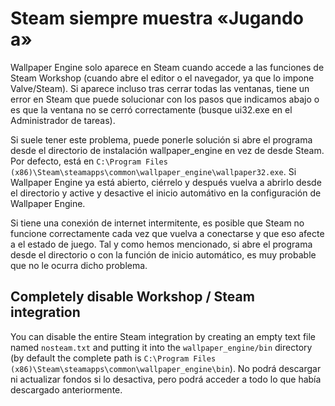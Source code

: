 # Steam siempre muestra «Jugando a»
Wallpaper Engine solo aparece en Steam cuando accede a las funciones de Steam Workshop (cuando abre el editor o el navegador, ya que lo impone Valve/Steam). Si aparece incluso tras cerrar todas las ventanas, tiene un error en Steam que puede solucionar con los pasos que indicamos abajo o es que la ventana no se cerró correctamente (busque ui32.exe en el Administrador de tareas).

Si suele tener este problema, puede ponerle solución si abre el programa desde el directorio de instalación wallpaper_engine en vez de desde Steam. Por defecto, está en `C:\Program Files (x86)\Steam\steamapps\common\wallpaper_engine\wallpaper32.exe`. Si Wallpaper Engine ya está abierto, ciérrelo y después vuelva a abrirlo desde el directorio y active y desactive el inicio automátivo en la configuración de Wallpaper Engine.

Si tiene una conexión de internet intermitente, es posible que Steam no funcione correctamente cada vez que vuelva a conectarse y que eso afecte a el estado de juego. Tal y como hemos mencionado, si abre el programa desde el directorio o con la función de inicio automático, es muy probable que no le ocurra dicho problema.

## Completely disable Workshop / Steam integration
You can disable the entire Steam integration by creating an empty text file named `nosteam.txt` and putting it into the `wallpaper_engine/bin` directory (by default the complete path is `C:\Program Files (x86)\Steam\steamapps\common\wallpaper_engine\bin`). No podrá descargar ni actualizar fondos si lo desactiva, pero podrá acceder a todo lo que había descargado anteriormente. 